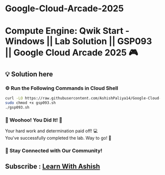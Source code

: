 # Google-Cloud-Arcade-2025

# Compute Engine: Qwik Start - Windows || Lab Solution || GSP093 || Google Cloud Arcade 2025 🎮

## 💡 Solution here

### ⚙️ Run the Following Commands in Cloud Shell


```bash
curl -LO https://raw.githubusercontent.com/AshishPaliya14/Google-Cloud-Arcade-2025/main/Compute%20Engine%20Qwik%20Start%20-%20Windows/gsp093.sh
sudo chmod +x gsp093.sh
./gsp093.sh
```

### 🎉 Woohoo! You Did It! 🎉

Your hard work and determination paid off! 💻  
You've successfully completed the lab. Way to go! 🚀  

### 💬 Stay Connected with Our Community!


## Subscribe :  [Learn With Ashish](https://www.youtube.com/channel/UChSkWopRk1ErP2i0k4aa0KQ)
